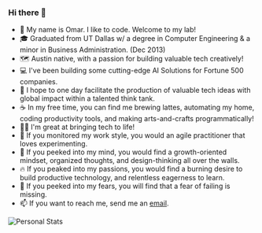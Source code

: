 <!--
**omars-lab/omars-lab** is a ✨ _special_ ✨ repository because its `README.md` (this file) appears on your GitHub profile.
-->

### Hi there 👋

- 🔬 My name is Omar. I like to code. Welcome to my lab!
- 🎓 Graduated from UT Dallas w/ a degree in Computer Engineering & a minor in Business Administration. (Dec 2013)
- 🗺 Austin native, with a passion for building valuable tech creatively!
- 💻 I've been building some cutting-edge AI Solutions for Fortune 500 companies.
- 🔮 I hope to one day facilitate the production of valuable tech ideas with global impact within a talented think tank.
- ☕️  In my free time, you can find me brewing lattes, automating my home, coding productivity tools, and making arts-and-crafts programmatically!
- 💪🏽 I'm great at bringing tech to life!
- 🧰 If you monitored my work style, you would an agile practitioner that loves experimenting.
- 🧠 If you peeked into my mind, you would find a growth-oriented mindset, organized thoughts, and design-thinking all over the walls.
- 🔥 If you peaked into my passions, you would find a burning desire to build productive technology, and relentless eagerness to learn.
- 👻 If you peeked into my fears, you will find that a fear of failing is missing. 
- 📫 If you want to reach me, send me an [email](mailto:contact.omar.eid+github@gmail.com).

![Personal Stats](https://github-readme-stats.vercel.app/api/?username=omars-lab&show_icons=true&title_color=1F75C8&icon_color=2AA410&text_color=043667&bg_color=ffffff&count_private=true&custom_title=Omar%27s%20Personal%20GitHub%20Stats)

<!--
![Personal Stats](https://github-readme-stats.vercel.app/api?username=omars-lab&bg_color=30,045de9,09c6f9&title_color=fff&text_color=fff)
![Personal Langs](https://github-readme-stats.vercel.app/api/top-langs/?username=omars-lab&langs_count=9)
![Work Stats](https://github-readme-stats.vercel.app/api/?username=oeid-cs&show_icons=true&title_color=1F75C8&icon_color=2AA410&text_color=043667&bg_color=ffffff&count_private=true&custom_title=Omar%27s%20Career%20GitHub%20Stats)
![Work Langs](https://github-readme-stats.vercel.app/api/top-langs/?username=oeid-cs&langs_count=9)
-->

<!--
Influenced By:
	- https://github.com/trinwin
	- https://github.com/anuraghazra/github-readme-stats
-->
